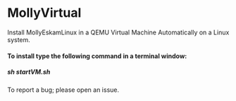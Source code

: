 # MollyVirtual

Install MollyEskamLinux in a QEMU Virtual Machine Automatically on a Linux system.

#### To install type the following command in a terminal window:

##### sh startVM.sh

To report a bug; please open an issue.